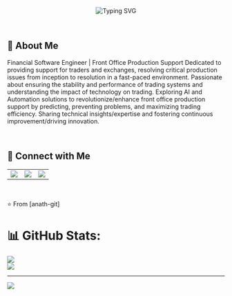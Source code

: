 <div align="center">
  <img src="https://readme-typing-svg.herokuapp.com/?lines=Hello,+I'm+Apurba+Nath!+Welcome!&font=Fira+Code&size=28&pause=250&width=600&height=50&color=1589F0" alt="Typing SVG" />
</div>

<br> <!-- Add a line break for visual spacing -->

## 👋 About Me
Financial Software Engineer | Front Office Production Support
Dedicated to providing support for traders and exchanges, resolving critical production issues from inception to resolution in a fast-paced environment. Passionate about ensuring the stability and performance of trading systems and understanding the impact of technology on trading. Exploring AI and Automation solutions to revolutionize/enhance front office production support by predicting, preventing problems, and maximizing trading efficiency. Sharing technical insights/expertise and fostering continuous improvement/driving innovation.


<br> <!-- Add a line break for visual spacing -->

## 🔗 Connect with Me

<table>
  <tr>
    <td align="center">
      <a href="https://www.linkedin.com/in/apurba-nath-90b49945/"><img src="https://img.shields.io/badge/LinkedIn-%230077B5.svg?style=for-the-badge&logo=linkedin&logoColor=white"></a>
    </td>
    <td align="center">
      <a href="mailto:apurba.nath@gmail.com"><img src="https://img.shields.io/badge/Email-000?style=for-the-badge&logo=gmail&logoColor=red"></a>
    </td>
    <td align="center">
      <a href="https://anath-git.github.io/my-skills-website/"><img src="https://img.shields.io/badge/BIO-000?style=for-the-badge&logo=globe&logoColor=white"></a>
    </td>
  </tr>
</table>

<br> <!-- Add a line break for visual spacing -->

⭐️ From [anath-git]
# 📊 GitHub Stats:
![](https://github-readme-stats.vercel.app/api?username=anath-git&theme=dark&hide_border=false&include_all_commits=true&count_private=false)<br/>
![](https://nirzak-streak-stats.vercel.app/?user=anath-git&theme=dark&hide_border=false)<br/>


---
[![](https://visitcount.itsvg.in/api?id=anath-git&icon=0&color=0)](https://visitcount.itsvg.in)

<!-- Proudly created with GPRM ( https://gprm.itsvg.in ) -->
